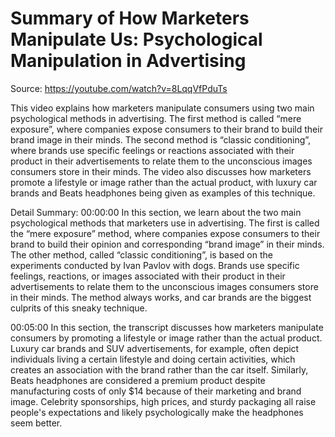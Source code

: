 # Summary of How Marketers Manipulate Us: Psychological Manipulation in Advertising

Source: https://youtube.com/watch?v=8LqqVfPduTs

This video explains how marketers manipulate consumers using two main psychological methods in advertising. The first method is called “mere exposure”, where companies expose consumers to their brand to build their brand image in their minds. The second method is “classic conditioning”, where brands use specific feelings or reactions associated with their product in their advertisements to relate them to the unconscious images consumers store in their minds. The video also discusses how marketers promote a lifestyle or image rather than the actual product, with luxury car brands and Beats headphones being given as examples of this technique.

Detail Summary: 
00:00:00
In this section, we learn about the two main psychological methods that marketers use in advertising. The first is called the “mere exposure” method, where companies expose consumers to their brand to build their opinion and corresponding “brand image” in their minds. The other method, called “classic conditioning”, is based on the experiments conducted by Ivan Pavlov with dogs. Brands use specific feelings, reactions, or images associated with their product in their advertisements to relate them to the unconscious images consumers store in their minds. The method always works, and car brands are the biggest culprits of this sneaky technique.

00:05:00
In this section, the transcript discusses how marketers manipulate consumers by promoting a lifestyle or image rather than the actual product. Luxury car brands and SUV advertisements, for example, often depict individuals living a certain lifestyle and doing certain activities, which creates an association with the brand rather than the car itself. Similarly, Beats headphones are considered a premium product despite manufacturing costs of only $14 because of their marketing and brand image. Celebrity sponsorships, high prices, and sturdy packaging all raise people's expectations and likely psychologically make the headphones seem better.

